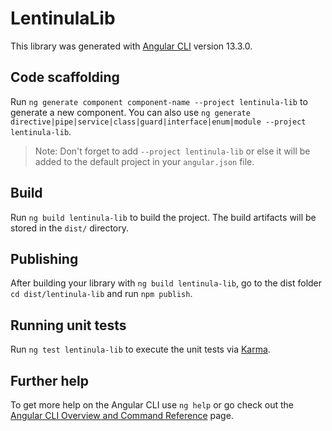 # LentinulaLib

This library was generated with [Angular CLI](https://github.com/angular/angular-cli) version 13.3.0.

## Code scaffolding

Run `ng generate component component-name --project lentinula-lib` to generate a new component. You can also use `ng generate directive|pipe|service|class|guard|interface|enum|module --project lentinula-lib`.

> Note: Don't forget to add `--project lentinula-lib` or else it will be added to the default project in your `angular.json` file.

## Build

Run `ng build lentinula-lib` to build the project. The build artifacts will be stored in the `dist/` directory.

## Publishing

After building your library with `ng build lentinula-lib`, go to the dist folder `cd dist/lentinula-lib` and run `npm publish`.

## Running unit tests

Run `ng test lentinula-lib` to execute the unit tests via [Karma](https://karma-runner.github.io).

## Further help

To get more help on the Angular CLI use `ng help` or go check out the [Angular CLI Overview and Command Reference](https://angular.io/cli) page.
